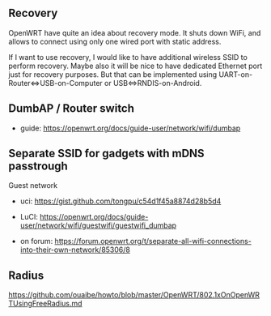 ## Recovery

OpenWRT have quite an idea about recovery mode. It shuts down WiFi,
and allows to connect using only one wired port with static address.

If I want to use recovery, I would like to have additional wireless SSID
to perform recovery. Maybe also it will be nice to have
dedicated Ethernet port just for recovery purposes. But that can be implemented
using UART-on-Router<=>USB-on-Computer or USB<=>RNDIS-on-Android.

## DumbAP / Router switch

 * guide: https://openwrt.org/docs/guide-user/network/wifi/dumbap

## Separate SSID for gadgets with mDNS passtrough

Guest network

 * uci: https://gist.github.com/tongpu/c54d1f45a8874d28b5d4

 * LuCI: https://openwrt.org/docs/guide-user/network/wifi/guestwifi/guestwifi_dumbap
 * on forum: https://forum.openwrt.org/t/separate-all-wifi-connections-into-their-own-network/85306/8

## Radius

https://github.com/ouaibe/howto/blob/master/OpenWRT/802.1xOnOpenWRTUsingFreeRadius.md


